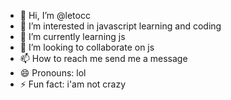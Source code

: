 - 👋 Hi, I’m @letocc
- 👀 I’m interested in javascript learning and coding
- 🌱 I’m currently learning js
- 💞️ I’m looking to collaborate on js
- 📫 How to reach me send me a message
- 😄 Pronouns: lol
- ⚡ Fun fact: i'am not crazy

<!---
letocc/letocc is a ✨ special ✨ repository because its `README.md` (this file) appears on your GitHub profile.
You can click the Preview link to take a look at your changes.
--->
